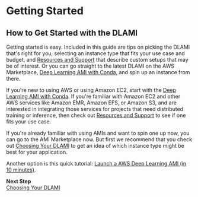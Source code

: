 # Getting Started<a name="gs"></a>

## How to Get Started with the DLAMI<a name="getting-started"></a>

Getting started is easy\. Included in this guide are tips on picking the DLAMI that's right for you, selecting an instance type that fits your use case and budget, and [Resources and Support](resources.md) that describe custom setups that may be of interest\. Or you can go straight to the latest DLAMI on the AWS Marketplace, [Deep Learning AMI with Conda](overview-conda.md), and spin up an instance from there\.

If you're new to using AWS or using Amazon EC2, start with the [Deep Learning AMI with Conda](overview-conda.md)\. If you're familiar with Amazon EC2 and other AWS services like Amazon EMR, Amazon EFS, or Amazon S3, and are interested in integrating those services for projects that need distributed training or inference, then check out [Resources and Support](resources.md) to see if one fits your use case\. 

If you're already familiar with using AMIs and want to spin one up now, you can go to the AMI Marketplace now\. But first we recommend that you check out [Choosing Your DLAMI](options.md) to get an idea of which instance type might be best for your application\.

Another option is this quick tutorial: [Launch a AWS Deep Learning AMI \(in 10 minutes\)](https://aws.amazon.com/getting-started/tutorials/get-started-dlami/)\. 

**Next Step**  
[Choosing Your DLAMI](options.md)